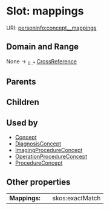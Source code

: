 
# Slot: mappings



URI: [personinfo:concept__mappings](https://w3id.org/linkml/examples/personinfo/concept__mappings)


## Domain and Range

None &#8594;  <sub>0..\*</sub> [CrossReference](types/CrossReference.md)

## Parents


## Children


## Used by

 * [Concept](Concept.md)
 * [DiagnosisConcept](DiagnosisConcept.md)
 * [ImagingProcedureConcept](ImagingProcedureConcept.md)
 * [OperationProcedureConcept](OperationProcedureConcept.md)
 * [ProcedureConcept](ProcedureConcept.md)

## Other properties

|  |  |  |
| --- | --- | --- |
| **Mappings:** | | skos:exactMatch |
